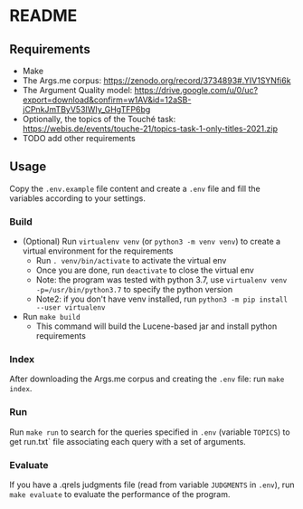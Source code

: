# README #

## Requirements
- Make
- The Args.me corpus: https://zenodo.org/record/3734893#.YIV1SYNfi6k
- The Argument Quality model: https://drive.google.com/u/0/uc?export=download&confirm=w1AV&id=12aSB-jCPnkJmTByV53IWIy_GHgTFP6bg
- Optionally, the topics of the Touché task: https://webis.de/events/touche-21/topics-task-1-only-titles-2021.zip
- TODO add other requirements

## Usage

Copy the `.env.example` file content and create a `.env` file and fill the variables according to your settings.

### Build
- (Optional) Run `virtualenv venv` (or `python3 -m venv venv`) to create a virtual environment for the requirements 
    - Run `. venv/bin/activate` to activate the virtual env
    - Once you are done, run `deactivate` to close the virtual env
    - Note: the program was tested with python 3.7, use `virtualenv venv -p=/usr/bin/python3.7` to specify the python version
    - Note2: if you don't have venv installed, run `python3 -m pip install --user virtualenv`
- Run `make build`
  - This command will build the Lucene-based jar and install python requirements

### Index
After downloading the Args.me corpus and creating the `.env` file: run `make index`.

### Run
Run `make run` to search for the queries specified in `.env` (variable `TOPICS`) to get run.txt` file associating each query with a set of arguments.

### Evaluate
If you have a .qrels judgments file (read from variable `JUDGMENTS` in `.env`), run `make evaluate` to evaluate the performance of the program. 
